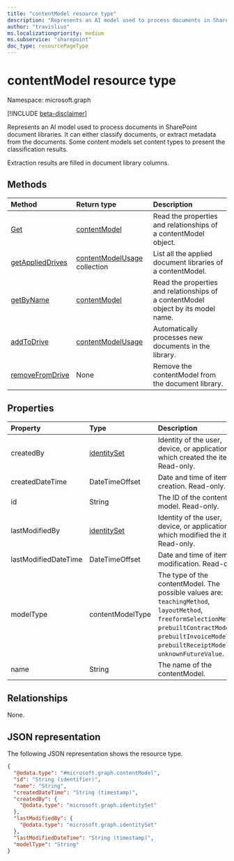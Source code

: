 ```yaml
---
title: "contentModel resource type"
description: "Represents an AI model used to process documents in SharePoint document libraries."
author: "travislius"
ms.localizationpriority: medium
ms.subservice: "sharepoint"
doc_type: resourcePageType
---
```


# contentModel resource type

Namespace: microsoft.graph

[!INCLUDE [beta-disclaimer](../../includes/beta-disclaimer.md)]

Represents an AI model used to process documents in SharePoint document libraries. It can either classify documents, or extract metadata from the documents. Some content models set content types to present the classification results.

Extraction results are filled in document library columns.

## Methods
|Method|Return type|Description|
|:---|:---|:---|
|[Get](../api/contentmodel-get.md)|[contentModel](../resources/contentmodel.md)|Read the properties and relationships of a contentModel object.|
|[getAppliedDrives](../api/contentmodel-getapplieddrives.md)|[contentModelUsage](../resources/contentmodelusage.md) collection|List all the applied document libraries of a contentModel.|
|[getByName](../api/contentmodel-getbyname.md)|[contentModel](../resources/contentmodel.md)|Read the properties and relationships of a contentModel object by its model name.|
|[addToDrive](../api/contentmodel-addtodrive.md)|[contentModelUsage](../resources/contentmodelusage.md)|Automatically processes new documents in the library.|
|[removeFromDrive](../api/contentmodel-removefromdrive.md)|None|Remove the contentModel from the document library.|

## Properties
|Property|Type|Description|
|:---|:---|:---|
|createdBy|[identitySet](../resources/identityset.md)|Identity of the user, device, or application, which created the item. Read-only.|
|createdDateTime|DateTimeOffset|Date and time of item creation. Read-only.|
|id|String|The ID of the content model. Read-only.|
|lastModifiedBy|[identitySet](../resources/identityset.md)|	Identity of the user, device, or application, which modified the item. Read-only.|
|lastModifiedDateTime|DateTimeOffset|Date and time of item last modification. Read-only.|
|modelType|contentModelType|The type of the contentModel. The possible values are: `teachingMethod`, `layoutMethod`, `freeformSelectionMethod`, `prebuiltContractModel`, `prebuiltInvoiceModel`, `prebuiltReceiptModel`, `unknownFutureValue`.|
|name|String|The name of the contentModel.|

## Relationships
None.

## JSON representation
The following JSON representation shows the resource type.
<!-- {
  "blockType": "resource",
  "keyProperty": "id",
  "@odata.type": "microsoft.graph.contentModel",
  "openType": false
}
-->
``` json
{
  "@odata.type": "#microsoft.graph.contentModel",
  "id": "String (identifier)",
  "name": "String",
  "createdDateTime": "String (timestamp)",
  "createdBy": {
    "@odata.type": "microsoft.graph.identitySet"
  },
  "lastModifiedBy": {
    "@odata.type": "microsoft.graph.identitySet"
  },
  "lastModifiedDateTime": "String (timestamp)",
  "modelType": "String"
}
```

